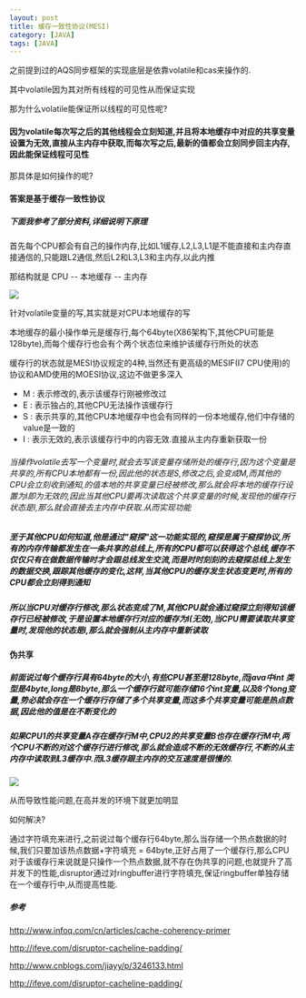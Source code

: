 ```yaml
---
layout: post
title: 缓存一致性协议(MESI)
category: [JAVA]
tags: [JAVA]
---
```


之前提到过的AQS同步框架的实现底层是依靠volatile和cas来操作的.

其中volatile因为其对所有线程的可见性从而保证实现

那为什么volatile能保证所以线程的可见性呢?

#### 因为volatile每次写之后的其他线程会立刻知道,并且将本地缓存中对应的共享变量设置为无效,直接从主内存中获取,而每次写之后,最新的值都会立刻同步回主内存,因此能保证线程可见性

那具体是如何操作的呢?

#### 答案是基于缓存一致性协议

##### 下面我参考了部分资料,详细说明下原理

首先每个CPU都会有自己的操作内存,比如L1缓存,L2,L3,L1是不能直接和主内存直接通信的,只能跟L2通信,然后L2和L3,L3和主内存,以此内推

那结构就是 CPU -- 本地缓存 -- 主内存

![](http://pic.woowen.com/mesicupcache.jpg)

针对volatile变量的写,其实就是对CPU本地缓存的写

本地缓存的最小操作单元是缓存行,每个64byte(X86架构下,其他CPU可能是128byte),而每个缓存行也会有个两个状态位来维护该缓存行所处的状态

缓存行的状态就是MESI协议规定的4种,当然还有更高级的MESIF(I7 CPU使用)的协议和AMD使用的MOESI协议,这边不做更多深入

* M : 表示修改的,表示该缓存行刚被修改过
* E : 表示独占的,其他CPU无法操作该缓存行
* S : 表示共享的,其他CPU本地缓存中也会有同样的一份本地缓存,他们中存储的value是一致的
* I : 表示无效的,表示该缓存行中的内容无效.直接从主内存重新获取一份

###### 当操作volatile去写一个变量时,就会去写该变量存储所处的缓存行,因为这个变量是共享的,所有CPU本地都有一份,因此他的状态是S,修改之后,会变成M,而其他的CPU会立刻收到通知,的值本地的共享变量已经被修改,那么就会将本地的缓存行设置为I即为无效的,因此当其他CPU要再次读取这个共享变量的时候,发现他的缓存行状态是I,那么就会直接去主内存中获取.从而实现功能

##### 至于其他CPU如何知道,他是通过"窥探"这一功能实现的,窥探是属于窥探协议,所有的内存传输都发生在一条共享的总线上,所有的CPU都可以获得这个总线,缓存不仅仅只有在做数据传输时才会跟总线发生交流,而是时时刻刻的去窥探总线上发生的数据交换,跟踪其他缓存的变化,这样,当其他CPU的缓存发生状态变更时,所有的CPU都会立刻得到通知

##### 所以当CPU对缓存行修改,那么状态变成了M,其他CPU就会通过窥探立刻得知该缓存行已经被修改,于是设置本地缓存行对应的缓存为I(无效),当CPU需要读取共享变量时,发现他的状态是I,那么就会强制从主内存中重新读取

#### 伪共享

##### 前面说过每个缓存行具有64byte的大小,有些CPU甚至是128byte,而java中int 类型是4byte,long是8byte,那么一个缓存行就可能存储16个int变量,以及8个long变量,势必就会存在一个缓存行存储了多个共享变量,而这多个共享变量可能是热点数据,因此他的值是在不断变化的

##### 如果CPU1的共享变量A存在缓存行M中,CPU2的共享变量B也存在缓存行M中,两个CPU不断的对这个缓存行进行修改,那么就会造成不断的无效缓存行,不断的从主内存中读取到L3缓存中.而L3缓存跟主内存的交互速度是很慢的.

![](http://pic.woowen.com/mesicpucachespeed.png)

从而导致性能问题,在高并发的环境下就更加明显

如何解决?

通过字符填充来进行,之前说过每个缓存行64byte,那么当存储一个热点数据的时候,我们只要加该热点数据+字符填充 = 64byte,正好占用了一个缓存行,那么CPU对于该缓存行来说就是只操作一个热点数据,就不存在伪共享的问题,也就提升了高并发下的性能,disruptor通过对ringbuffer进行字符填充,保证ringbuffer单独存储在一个缓存行中,从而提高性能.


##### 参考

<http://www.infoq.com/cn/articles/cache-coherency-primer>

<http://ifeve.com/disruptor-cacheline-padding/>

<http://www.cnblogs.com/jiayy/p/3246133.html>

<http://ifeve.com/disruptor-cacheline-padding/>

